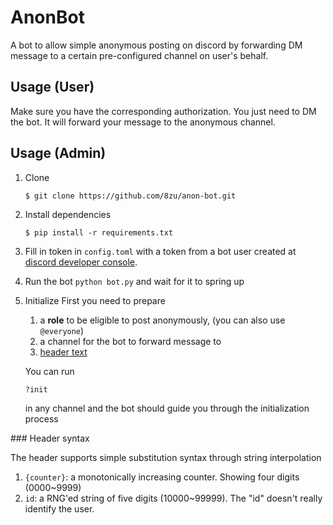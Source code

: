 # AnonBot

A bot to allow simple anonymous posting on discord by forwarding DM message to a certain pre-configured channel on user's behalf.

## Usage (User)

Make sure you have the corresponding authorization. You just need to DM the bot. It will forward your message to the anonymous channel.

## Usage (Admin)

1. Clone
   ```console
   $ git clone https://github.com/8zu/anon-bot.git
   ```

2. Install dependencies
   ```console
   $ pip install -r requirements.txt
   ```

3. Fill in token in `config.toml` with a token from a bot user created at [discord developer console](https://discordapp.com/developers/applications/me).

4. Run the bot `python bot.py` and wait for it to spring up

5. Initialize
   First you need to prepare
    1. a **role** to be eligible to post anonymously, (you can also use `@everyone`)
    2. a channel for the bot to forward message to
    3. [header text](#header)

   You can run
   ```
   ?init
   ```
   in any channel and the bot should guide you through the initialization process

###<a name="header"></a> Header syntax

The header supports simple substitution syntax through string interpolation

1. `{counter}`: a monotonically increasing counter. Showing four digits (0000~9999)
2. `id`: a RNG'ed string of five digits (10000~99999). The "id" doesn't really identify the user.
